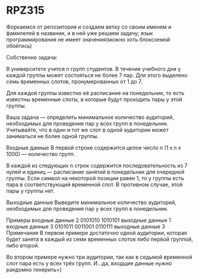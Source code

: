 # RPZ315
Форкаемся от репозитория и создаем ветку со своим именем и фамилелей в названии, и в ней уже решаем задачу; язык программирования не имеет значения(можно хоть блоксхемой обойтись)

Собственно задача:

В университете учится n групп студентов. В течение учебного дня у каждой группы может состояться не более 7 пар. Для этого выделено семь временных слотов, пронумерованных от 1 до 7.

Для каждой группы известно её расписание на понедельник, то есть известны временные слоты, в которые будут проходить пары у этой группы.

Ваша задача — определить минимальное количество аудиторий, необходимых для проведения пар у всех групп в понедельник. Учитывайте, что в один и тот же слот в одной аудитории может заниматься не более одной группы.

Входные данные
В первой строке содержится целое число n (1 ≤ n ≤ 1000) — количество групп.

В каждой из следующих n строк содержится последовательность из 7 нулей и единиц — расписание занятий в понедельник для очередной группы. Если символ на некоторой позиции равен 1, то у группы есть пара в соответствующий временной слот. В противном случае, этой пары у группы нет.

Выходные данные
Выведите минимальное количество аудиторий, необходимых для проведения пар у всех групп в понедельник.

Примеры
входные данные
2
0101010
1010101
выходные данные
1
входные данные
3
0101011
0011001
0110111
выходные данные
3
Примечание
В первом примере достаточно одной аудитории, которая будет занята в каждый из семи временных слотов либо первой группой, либо второй.

Во втором примере нужно три аудитории, так как в седьмой временной слот пара есть у всех трёх групп.
И...да, входщие данные нужно рандомно генерить=)
